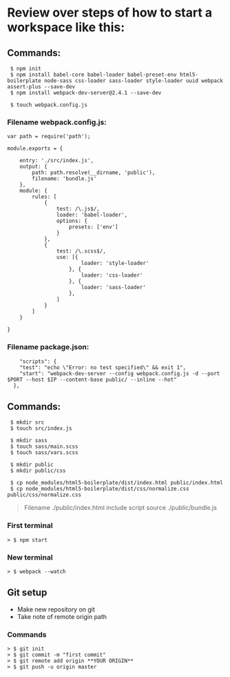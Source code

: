 # Review over steps of how to start a workspace like this:

## Commands:

```
 $ npm init
 $ npm install babel-core babel-loader babel-preset-env html5-boilerplate node-sass css-loader sass-loader style-loader uuid webpack assert-plus --save-dev
 $ npm install webpack-dev-server@2.4.1 --save-dev

 $ touch webpack.config.js 
```

### Filename webpack.config.js:

```
var path = require('path');

module.exports = {

    entry: './src/index.js',
    output: {
        path: path.resolve(__dirname, 'public'),
        filename: 'bundle.js'
    },
    module: {
        rules: [
            {
                test: /\.js$/,
                loader: 'babel-loader',
                options: {
                    presets: ['env']
                }
            },
            {
                test: /\.scss$/,
                use: [{
                        loader: 'style-loader'
                    }, {
                        loader: 'css-loader'
                    }, {
                        loader: 'sass-loader'
                    },
                ]
            }
        ]
    }
    
}
```

### Filename package.json:

```
    "scripts": {
    "test": "echo \"Error: no test specified\" && exit 1",
    "start": "webpack-dev-server --config webpack.config.js -d --port $PORT --host $IP --content-base public/ --inline --hot"
  },
```

## Commands:

```
 $ mkdir src
 $ touch src/index.js

 $ mkdir sass
 $ touch sass/main.scss
 $ touch sass/vars.scss

 $ mkdir public
 $ mkdir public/css

 $ cp node_modules/html5-boilerplate/dist/index.html public/index.html
 $ cp node_modules/html5-boilerplate/dist/css/normalize.css public/css/normalize.css
```

> Filename ./public/index.html include script source ./public/bundle.js

### First terminal

```
> $ npm start
```

### New terminal

```
> $ webpack --watch
```

## Git setup

* Make new repository on git
* Take note of remote origin path

### Commands

```
> $ git init
> $ git commit -m "first commit"
> $ git remote add origin **YOUR ORIGIN**
> $ git push -u origin master
```